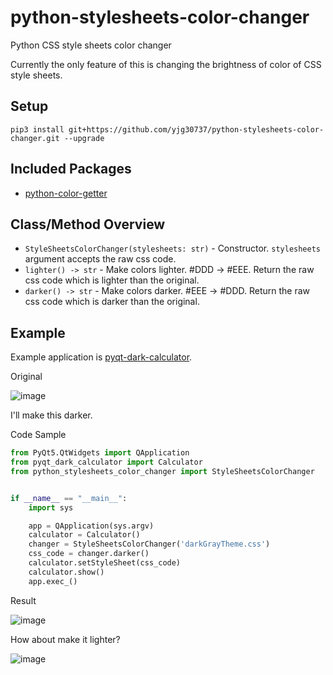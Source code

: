 # python-stylesheets-color-changer
Python CSS style sheets color changer

Currently the only feature of this is changing the brightness of color of CSS style sheets.

## Setup
```pip3 install git+https://github.com/yjg30737/python-stylesheets-color-changer.git --upgrade```

## Included Packages
* <a href="https://github.com/yjg30737/python-color-getter.git">python-color-getter</a>

## Class/Method Overview
* ```StyleSheetsColorChanger(stylesheets: str)``` - Constructor. ```stylesheets``` argument accepts the raw css code.
* ```lighter() -> str``` - Make colors lighter. #DDD -> #EEE. Return the raw css code which is lighter than the original.
* ```darker() -> str``` - Make colors darker. #EEE -> #DDD. Return the raw css code which is darker than the original.

## Example
Example application is <a href="https://github.com/yjg30737/pyqt-dark-calculator.git">pyqt-dark-calculator</a>.

Original

![image](https://user-images.githubusercontent.com/55078043/159101467-1698eeca-5e8f-4a1e-90ff-1aa529fa5200.png)

I'll make this darker.

Code Sample
```python
from PyQt5.QtWidgets import QApplication
from pyqt_dark_calculator import Calculator
from python_stylesheets_color_changer import StyleSheetsColorChanger


if __name__ == "__main__":
    import sys

    app = QApplication(sys.argv)
    calculator = Calculator()
    changer = StyleSheetsColorChanger('darkGrayTheme.css')
    css_code = changer.darker()
    calculator.setStyleSheet(css_code)
    calculator.show()
    app.exec_()
```

Result

![image](https://user-images.githubusercontent.com/55078043/159101495-21db5f75-275e-4d0c-86e4-a22a6b2fe7ff.png)

How about make it lighter?

![image](https://user-images.githubusercontent.com/55078043/159101542-14cb81c8-93b8-4777-88ce-ace894179561.png)









